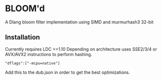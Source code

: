 BLOOM'd
=======
A Dlang bloom filter implementation using SIMD and murmurhash3 32-bit

## Installation

Currently requires LDC >=1.10
Depending on architecture uses SSE2/3/4 or AVX/AVX2 instructions to perform hashing.

```
"dflags":["-mcpu=native"]
```
Add this to the dub.json in order to get the best optimizations.